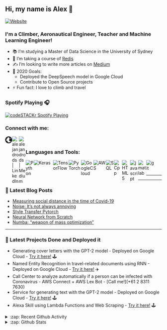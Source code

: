 ## Hi, my name is Alex 👋

[![Website](https://img.shields.io/website?label=alejandrods&url=https%3A%2F%2Falejandrods.github.io%2F)](https://alejandrods.github.io)

### I'm a Climber, Aeronautical Engineer, Teacher and Machine Learning Engineer!

- 📚 I’m studying a Master of Data Science in the University of Sydney
- 🔭 I’m taking a course of [Redis](https://university.redislabs.com)
- ✍ I’m looking to write more articles on [Medium][medium]
- 🥅 2020 Goals:
    - Deployed the DeepSpeech model in Google Cloud
    - Contribute to Open Source projects 
- ⚡ Fun fact: I love to climb and travel

### Spotify Playing 🎧
[<img src="https://now-playing-codestackr.vercel.app/api/spotify-playing" alt="codeSTACKr Spotify Playing" width="350" />](https://open.spotify.com/user/swyqyimdc12jajde4vpwd2x1b)

### Connect with me:

[<img align="left" alt="https://alejandrods.github.io" width="22px" src="https://raw.githubusercontent.com/iconic/open-iconic/master/svg/globe.svg" />][website]
[<img align="left" alt="alejandrods | LinkedIn" width="22px" src="https://cdn.jsdelivr.net/npm/simple-icons@v3/icons/linkedin.svg" />][linkedin]
[<img align="left" alt="alejandrods | Medium" width="22px" src="https://cdn.jsdelivr.net/npm/simple-icons@v3/icons/medium.svg" />][medium]

<br />

### Languages and Tools:
<img align="left" alt="Python" width="26px" src="https://user-images.githubusercontent.com/32141606/91632600-49bc7b00-ea25-11ea-8857-d9b40a35f85a.png"/>
<img align="left" alt="Keras" width="62px" src="https://user-images.githubusercontent.com/32141606/91632734-2a721d80-ea26-11ea-9e84-557510df54d6.png"/>
<img align="left" alt="TensorFlow" width="50px" src="https://user-images.githubusercontent.com/32141606/91632806-a9ffec80-ea26-11ea-9bf6-97376c7925b6.png"/>
<img align="left" alt="PyTorch" width="40px" src="https://user-images.githubusercontent.com/32141606/91632820-c3089d80-ea26-11ea-9ca9-72621c0de9fd.png"/>
<img align="left" alt="GoogleCloud" width="40px" src="https://user-images.githubusercontent.com/32141606/91632835-f0554b80-ea26-11ea-83c2-d69774c71c33.jpg"/>
<img align="left" alt="AWS" width="40px" src="https://user-images.githubusercontent.com/32141606/91632839-0236ee80-ea27-11ea-81aa-2b51864ed1ae.png"/>
<img align="left" alt="SQL" width="26px" src="https://user-images.githubusercontent.com/32141606/91632897-707bb100-ea27-11ea-8b9e-24abeabc3dee.png"/>
<img align="left" alt="Cpp" width="26px" src="https://user-images.githubusercontent.com/32141606/91632638-8b4d2600-ea25-11ea-82f6-5746c35c1b1e.png"/>
<img align="left" alt="HTML5" width="26px" src="https://user-images.githubusercontent.com/32141606/91632852-1975dc00-ea27-11ea-928e-c560f24722f7.png" />
<img align="left" alt="javascript" width="26px" src="https://user-images.githubusercontent.com/32141606/91632712-fa2a7f00-ea25-11ea-84a9-dcc8daa71c6b.png"/>
<img align="left" alt="matlab" width="26px" src="https://user-images.githubusercontent.com/32141606/91632663-b33c8980-ea25-11ea-8689-1074ab165be9.png"/>
<img align="left" alt="git" width="26px" src="https://user-images.githubusercontent.com/32141606/91632917-999c4180-ea27-11ea-9603-50f3f69f07b4.png"/>
<br />
<br />

---

---

### 📕 Latest Blog Posts

<!-- BLOG-POST-LIST:START -->
- [Measuring social distance in the time of Covid-19](https://towardsdatascience.com/measuring-social-distance-in-the-time-of-covid-19-da0503717a62?source=rss-3b43171da13b------2)
- [Noise: It’s not always annoying](https://towardsdatascience.com/noise-its-not-always-annoying-1bd5f0f240f?source=rss-3b43171da13b------2)
- [Style Transfer Pytorch](https://medium.com/analytics-vidhya/style-transfer-pytorch-84cf2e9ba86d?source=rss-3b43171da13b------2)
- [Neural Network from Scratch](https://medium.com/analytics-vidhya/neural-network-from-scratch-e2c5abc9febe?source=rss-3b43171da13b------2)
- [Numba: “weapon of mass optimization”](https://towardsdatascience.com/numba-weapon-of-mass-optimization-43cdeb76c7da?source=rss-3b43171da13b------2)
<!-- BLOG-POST-LIST:END -->

---

### 📕 Latest Projects Done and Deployed it
- Generating cover letters with the GPT-2 model - Deployed on Google Cloud - [Try it here!](https://cover-letter-generator-gpt2-app-6q7gvhilqq-lz.a.run.app/) 🕹️
- Named Entity Recognition in travel-related documents using RNN - Deployed on Google Cloud - [Try it here!](https://travel-entity-recognition-4ng3efvi4q-lz.a.run.app/) ✈️
- Call Center to analyze automatically if a person can be infected with Coronavirus - AWS Connect + AWS Lex Bot - [Call me!](+61 2 8311 7630)
- Service for generating text with the GPT-2 model - Deployed on Google Cloud - [Try it here!](https://text-generator-gpt2-app-6q7gvhilqq-lz.a.run.app/) 🕹️
- Alexa Skill using Lambda Functions and Web Scraping - [Try it here!](https://www.amazon.es/Alejandro-Díaz-Proverbios-Diarios/dp/B07TGDSBDM) 🕹️

<details>
  <summary>:zap: Recent Github Activity</summary>
  
<!--START_SECTION:activity-->
1. 💪 Opened PR [#6](https://github.com//colbyfayock/50-projects-for-react-and-the-static-web/pull/6) in [colbyfayock/50-projects-for-react-and-the-static-web](https://github.com//colbyfayock/50-projects-for-react-and-the-static-web)
2. 🗣 Commented on [#249](https://github.com//abhisheknaiidu/awesome-github-profile-readme/issues/249) in [abhisheknaiidu/awesome-github-profile-readme](https://github.com//abhisheknaiidu/awesome-github-profile-readme)
3. 🗣 Commented on [#249](https://github.com//abhisheknaiidu/awesome-github-profile-readme/issues/249) in [abhisheknaiidu/awesome-github-profile-readme](https://github.com//abhisheknaiidu/awesome-github-profile-readme)
4. 💪 Opened PR [#249](https://github.com//abhisheknaiidu/awesome-github-profile-readme/pull/249) in [abhisheknaiidu/awesome-github-profile-readme](https://github.com//abhisheknaiidu/awesome-github-profile-readme)
5. ❗️ Closed issue [#9](https://github.com//jamesgeorge007/github-activity-readme/issues/9) in [jamesgeorge007/github-activity-readme](https://github.com//jamesgeorge007/github-activity-readme)
<!--END_SECTION:activity-->

</details>

<details>
  <summary>:zap: Github Stats</summary>

  <img align="left" alt="codeSTACKr's Github Stats" src="https://github-readme-stats.codestackr.vercel.app/api?username=codeSTACKr&show_icons=true&hide_border=true" />

</details>

[website]: https://alejandrods.github.io
[linkedin]: https://www.linkedin.com/in/alejandro-diaz-santos-8aab812a/
[medium]: https://medium.com/@alejandrods